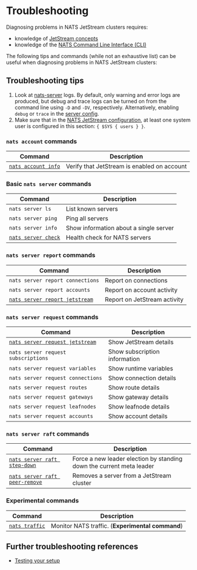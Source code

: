 # Troubleshooting

Diagnosing problems in NATS JetStream clusters requires:

* knowledge of [JetStream concepts](../../../../nats-concepts/jetstream/)
* knowledge of the [NATS Command Line Interface (CLI)](https://github.com/nats-io/natscli#the-nats-command-line-interface)

The following tips and commands (while not an exhaustive list) can be useful when diagnosing problems in NATS JetStream clusters:

## Troubleshooting tips

1. Look at [nats-server](https://github.com/nats-io/nats-server) logs. By default, only warning and error logs are produced, but debug and trace logs can be turned on from the command line using `-D` and `-DV`, respectively. Alternatively, enabling `debug` or `trace` in the [server config](https://docs.nats.io/running-a-nats-service/configuration#monitoring-and-tracing).
2. Make sure that in the [NATS JetStream configuration](./#configuration), at least one system user is configured in this section: `{ $SYS { users } }`.

### `nats account` commands

| Command                                                                 | Description                                 |
| ----------------------------------------------------------------------- | ------------------------------------------- |
| [`nats account info`](../../../nats\_admin/jetstream\_admin/account.md) | Verify that JetStream is enabled on account |

### Basic `nats server` commands

| Command                                                       | Description                            |
| ------------------------------------------------------------- | -------------------------------------- |
| `nats server ls`                                              | List known servers                     |
| `nats server ping`                                            | Ping all servers                       |
| `nats server info`                                            | Show information about a single server |
| [`nats server check`](../../../clients.md#testing-your-setup) | Health check for NATS servers          |

### `nats server report` commands

| Command                                                                       | Description                  |
| ----------------------------------------------------------------------------- | ---------------------------- |
| `nats server report connections`                                              | Report on connections        |
| `nats server report accounts`                                                 | Report on account activity   |
| [`nats server report jetstream`](administration.md#viewing-the-cluster-state) | Report on JetStream activity |

### `nats server request` commands

| Command                                                                        | Description                   |
| ------------------------------------------------------------------------------ | ----------------------------- |
| [`nats server request jetstream`](administration.md#viewing-the-cluster-state) | Show JetStream details        |
| `nats server request subscriptions`                                            | Show subscription information |
| `nats server request variables`                                                | Show runtime variables        |
| `nats server request connections`                                              | Show connection details       |
| `nats server request routes`                                                   | Show route details            |
| `nats server request gateways`                                                 | Show gateway details          |
| `nats server request leafnodes`                                                | Show leafnode details         |
| `nats server request accounts`                                                 | Show account details          |

### `nats server raft` commands

| Command                                                                                       | Description                                                          |
| --------------------------------------------------------------------------------------------- | -------------------------------------------------------------------- |
| [`nats server raft step-down`](administration.md#forcing-stream-and-consumer-leader-election) | Force a new leader election by standing down the current meta leader |
| [`nats server raft peer-remove`](administration.md#evicting-a-peer)                           | Removes a server from a JetStream cluster                            |

### Experimental commands

| Command                                                                                | Description                                      |
| -------------------------------------------------------------------------------------- | ------------------------------------------------ |
| [`nats traffic`](https://github.com/nats-io/natscli/blob/main/cli/traffic\_command.go) | Monitor NATS traffic. (**Experimental command**) |

## Further troubleshooting references

* [Testing your setup](../../../clients.md#testing-your-setup)
